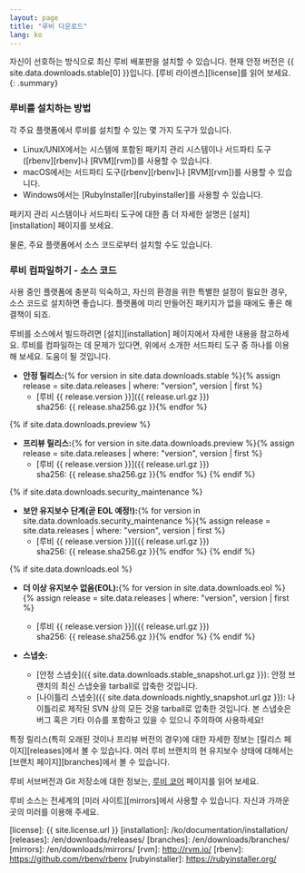 ```yaml
---
layout: page
title: "루비 다운로드"
lang: ko
---
```


자신이 선호하는 방식으로 최신 루비 배포판을 설치할 수 있습니다.
현재 안정 버전은 {{ site.data.downloads.stable[0] }}입니다.
[루비 라이센스][license]를 읽어 보세요.
{: .summary}

### 루비를 설치하는 방법

각 주요 플랫폼에서 루비를 설치할 수 있는 몇 가지 도구가 있습니다.

* Linux/UNIX에서는 시스템에 포함된 패키지 관리 시스템이나
  서드파티 도구([rbenv][rbenv]나 [RVM][rvm])를 사용할 수 있습니다.
* macOS에서는 서드파티 도구([rbenv][rbenv]나 [RVM][rvm])를 사용할 수 있습니다.
* Windows에서는 [RubyInstaller][rubyinstaller]를 사용할 수 있습니다.

패키지 관리 시스템이나 서드파티 도구에 대한 좀 더 자세한
설명은 [설치][installation] 페이지를 보세요.

물론, 주요 플랫폼에서 소스 코드로부터 설치할 수도 있습니다.

### 루비 컴파일하기 - 소스 코드

사용 중인 플랫폼에 충분히 익숙하고, 자신의 환경을 위한 특별한 설정이
필요한 경우, 소스 코드로 설치하면 좋습니다.
플랫폼에 미리 만들어진 패키지가 없을 때에도 좋은 해결책이 되죠.

루비를 소스에서 빌드하려면 [설치][installation] 페이지에서
자세한 내용을 참고하세요. 루비를 컴파일하는 데 문제가 있다면,
위에서 소개한 서드파티 도구 중 하나를 이용해 보세요. 도움이 될 것입니다.

* **안정 릴리스:**{% for version in site.data.downloads.stable %}{% assign release = site.data.releases | where: "version", version | first %}
  * [루비 {{ release.version }}]({{ release.url.gz }})<br>
    sha256: {{ release.sha256.gz }}{% endfor %}

{% if site.data.downloads.preview %}
* **프리뷰 릴리스:**{% for version in site.data.downloads.preview %}{% assign release = site.data.releases | where: "version", version | first %}
  * [루비 {{ release.version }}]({{ release.url.gz }})<br>
    sha256: {{ release.sha256.gz }}{% endfor %}
{% endif %}

{% if site.data.downloads.security_maintenance %}
* **보안 유지보수 단계(곧 EOL 예정!):**{% for version in site.data.downloads.security_maintenance %}{% assign release = site.data.releases | where: "version", version | first %}
  * [루비 {{ release.version }}]({{ release.url.gz }})<br>
    sha256: {{ release.sha256.gz }}{% endfor %}
{% endif %}

{% if site.data.downloads.eol %}
* **더 이상 유지보수 없음(EOL):**{% for version in site.data.downloads.eol %}{% assign release = site.data.releases | where: "version", version | first %}
  * [루비 {{ release.version }}]({{ release.url.gz }})<br>
    sha256: {{ release.sha256.gz }}{% endfor %}
{% endif %}

* **스냅숏:**
  * [안정 스냅숏]({{ site.data.downloads.stable_snapshot.url.gz }}):
    안정 브랜치의 최신 스냅숏을 tarball로 압축한 것입니다.
  * [나이틀리 스냅숏]({{ site.data.downloads.nightly_snapshot.url.gz }}):
    나이틀리로 제작된 SVN 상의 모든 것을 tarball로 압축한 것입니다.
    본 스냅숏은 버그 혹은 기타 이슈를 포함하고 있을 수 있으니 주의하여
    사용하세요!

특정 릴리스(특히 오래된 것이나 프리뷰 버전의 경우)에 대한 자세한 정보는
[릴리스 페이지][releases]에서 볼 수 있습니다.
여러 루비 브랜치의 현 유지보수 상태에 대해서는 [브랜치 페이지][branches]에서
볼 수 있습니다.

루비 서브버전과 Git 저장소에 대한 정보는, [루비 코어](/ko/community/ruby-core/)
페이지를 읽어 보세요.

루비 소스는 전세계의 [미러 사이트][mirrors]에서 사용할 수 있습니다.
자신과 가까운 곳의 미러를 이용해 주세요.



[license]: {{ site.license.url }}
[installation]: /ko/documentation/installation/
[releases]: /en/downloads/releases/
[branches]: /en/downloads/branches/
[mirrors]: /en/downloads/mirrors/
[rvm]: http://rvm.io/
[rbenv]: https://github.com/rbenv/rbenv
[rubyinstaller]: https://rubyinstaller.org/
